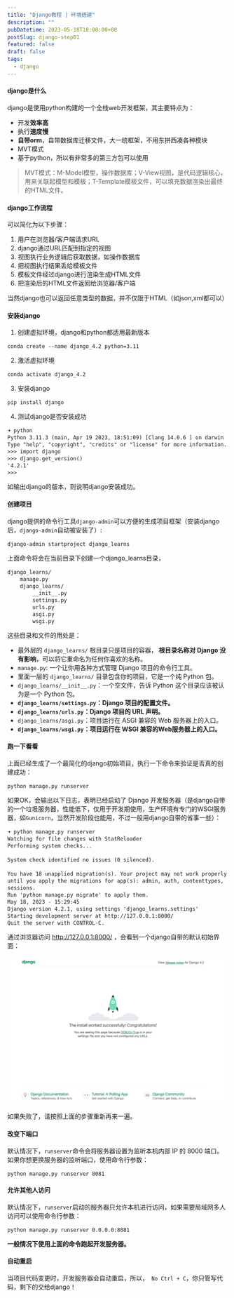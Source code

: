 ```yaml
---
title: "Django教程 | 环境搭建"
description: ""
pubDatetime: 2023-05-18T18:00:00+08
postSlug: django-step01
featured: false
draft: false
tags:
  - django
---
```




#### django是什么

django是使用python构建的一个全栈web开发框架，其主要特点为：

- 开发**效率高**
- 执行**速度慢**
- **自带orm**，自带数据库迁移文件，大一统框架，不用东拼西凑各种模块
- MVT模式
- 基于python，所以有非常多的第三方包可以使用

> MVT模式：M-Model模型，操作数据库；V-View视图，是代码逻辑核心，用来关联起模型和模板；T-Template模板文件，可以填充数据渲染出最终的HTML文件。

#### django工作流程

可以简化为以下步骤：

1. 用户在浏览器/客户端请求URL 
2. django通过URL匹配到指定的视图 
3. 视图执行业务逻辑后获取数据，如操作数据库 
4. 把视图执行结果丢给模板文件 
5. 模板文件经过django进行渲染生成HTML文件 
6. 把渲染后的HTML文件返回给浏览器/客户端

当然django也可以返回任意类型的数据，并不仅限于HTML（如json,xml都可以）

#### 安装django

1. 创建虚拟环境，django和python都适用最新版本

```shell
conda create --name django_4.2 python=3.11
```

2. 激活虚拟环境

```shell
conda activate django_4.2
```

3. 安装django

```shell
pip install django
```

4. 测试django是否安装成功

```shell
➜ python
Python 3.11.3 (main, Apr 19 2023, 18:51:09) [Clang 14.0.6 ] on darwin
Type "help", "copyright", "credits" or "license" for more information.
>>> import django
>>> django.get_version()
'4.2.1'
>>>
```

如输出django的版本，则说明django安装成功。

#### 创建项目

django提供的命令行工具`django-admin`可以方便的生成项目框架（安装django后，`django-admin`自动被安装了）:

```shell
django-admin startproject django_learns
```

上面命令将会在当前目录下创建一个django_learns目录，

```
django_learns/
    manage.py
    django_learns/
        __init__.py
        settings.py
        urls.py
        asgi.py
        wsgi.py
```

这些目录和文件的用处是：

- 最外层的 `django_learns/` 根目录只是项目的容器， **根目录名称对 Django 没有影响**，可以将它重命名为任何你喜欢的名称。
- `manage.py`: 一个让你用各种方式管理 Django 项目的命令行工具。
- 里面一层的 `django_learns/` 目录包含你的项目，它是一个纯 Python 包。
- `django_learns/__init__.py`：一个空文件，告诉 Python 这个目录应该被认为是一个 Python 包。
- **`django_learns/settings.py`：Django 项目的配置文件。**
- **`django_learns/urls.py`：Django 项目的 URL 声明。**
- `django_learns/asgi.py`：项目运行在 ASGI 兼容的 Web 服务器上的入口。
- **`django_learns/wsgi.py`：项目运行在 WSGI 兼容的Web服务器上的入口。**

#### 跑一下看看

上面已经生成了一个最简化的django初始项目，执行一下命令来验证是否真的创建成功：

```shell
python manage.py runserver
```

如果OK，会输出以下日志，表明已经启动了 Django 开发服务器（是django自带的一个垃圾服务器，性能低下，仅用于开发期使用，生产环境有专门的WSGI服务器，如`Gunicorn`，当然开发阶段也能用，不过一般用django自带的省事一些）：

```shell
➜ python manage.py runserver      
Watching for file changes with StatReloader
Performing system checks...

System check identified no issues (0 silenced).

You have 18 unapplied migration(s). Your project may not work properly until you apply the migrations for app(s): admin, auth, contenttypes, sessions.
Run 'python manage.py migrate' to apply them.
May 18, 2023 - 15:29:45
Django version 4.2.1, using settings 'django_learns.settings'
Starting development server at http://127.0.0.1:8000/
Quit the server with CONTROL-C.

```

通过浏览器访问 http://127.0.0.1:8000/ ，会看到一个django自带的默认初始界面：

![image-20230518233440306](../../../../public/assets/image-20230518233440306.png)

如果失败了，请按照上面的步骤重新再来一遍。

#### 改变下端口

默认情况下，`runserver`命令会将服务器设置为监听本机内部 IP 的 8000 端口。如果你想更换服务器的监听端口，使用命令行参数：

```shell
python manage.py runserver 8081
```

#### 允许其他人访问

默认情况下，`runserver`启动的服务器只允许本机进行访问，如果需要局域网多人访问可以使用命令行参数：

```shell
python manage.py runserver 0.0.0.0:8081
```

**一般情况下使用上面的命令跑起开发服务器。**

#### 自动重启

当项目代码变更时，开发服务器会自动重启，所以，` No Ctrl + C`，你只管写代码，剩下的交给django！

